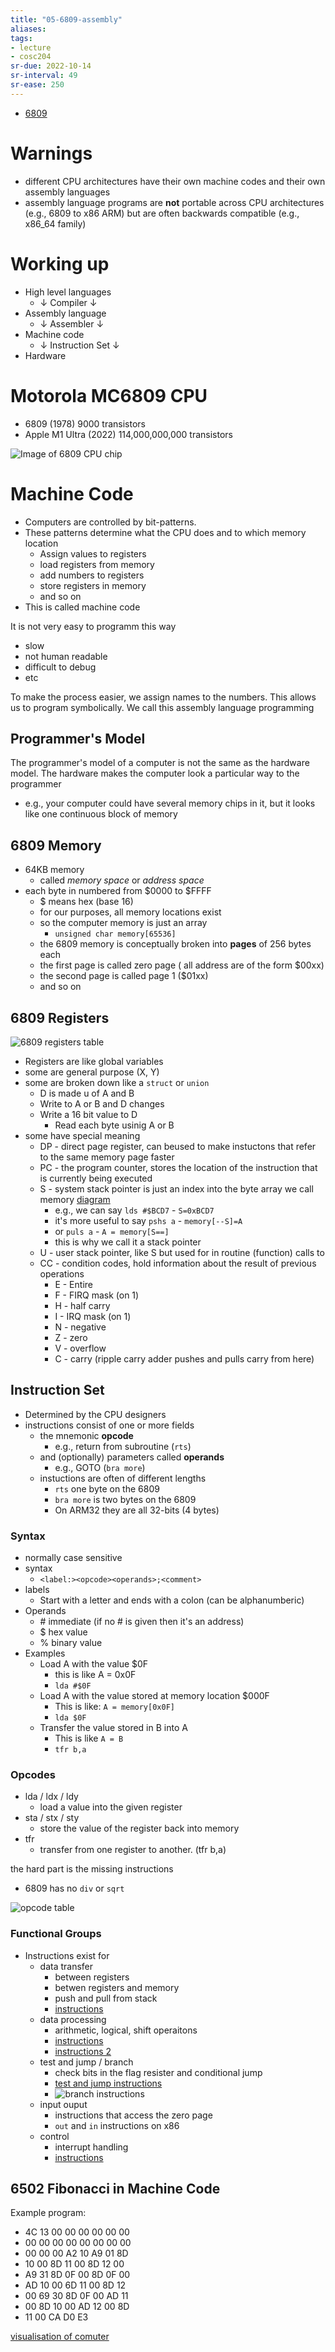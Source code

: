 ```yaml
---
title: "05-6809-assembly"
aliases: 
tags: 
- lecture
- cosc204
sr-due: 2022-10-14
sr-interval: 49
sr-ease: 250
---
```



- [6809](notes/6809.md)


# Warnings
- different CPU architectures have their own machine codes and their own assembly languages
- assembly language programs are **not** portable across CPU architectures (e.g., 6809 to x86 ARM) but are often backwards compatible (e.g., x86_64 family)

# Working up
- High level languages
	- ↓ Compiler ↓
- Assembly language
	- ↓ Assembler ↓
- Machine code
	- ↓ Instruction Set ↓
- Hardware

# Motorola MC6809 CPU
- 6809 (1978) 9000 transistors
- Apple M1 Ultra (2022) 114,000,000,000 transistors

![Image of 6809 CPU chip](https://i.imgur.com/DuKNuX1.png)

# Machine Code
- Computers are controlled by bit-patterns. 
- These patterns determine what the CPU does and to which memory location
	- Assign values to registers
	- load registers from memory
	- add numbers to registers
	- store registers in memory
	- and so on
- This is called machine code

It is not very easy to programm this way
- slow
- not human readable
- difficult to debug
- etc

To make the process easier, we assign names to the numbers. This allows us to program symbolically. We call this assembly language programming

## Programmer's Model

The programmer's model of a computer is not the same as the hardware model. The hardware makes the computer look a particular way to the programmer
- e.g., your computer could have several memory chips in it, but it looks like one continuous block of memory

## 6809 Memory
- 64KB memory
	- called *memory space* or *address space*
- each byte in numbered from $0000 to $FFFF
	- $ means hex (base 16)
	- for our purposes, all memory locations exist
	- so the computer memory is just an array
		- `unsigned char memory[65536]`
	- the 6809 memory is conceptually broken into **pages** of 256 bytes each
	- the first page is called zero page ( all address are of the form $00xx)
	- the second page is called page 1 ($01xx)
	- and so on

## 6809 Registers

![6809 registers table](https://i.imgur.com/Icvj7BJ.png)

- Registers are like global variables
- some are general purpose (X, Y)
- some are broken down like a `struct` or `union`
	- D is made u of A and B
	- Write to A or B and D changes
	- Write a 16 bit value to D
		- Read each byte usinig A or B
- some have special meaning
	- DP - direct page register, can beused to make instuctons that refer to the same memory page faster
	- PC - the program counter, stores the location of the instruction that is currently being executed
	- S - system stack pointer is just an index into the byte array we call memory [diagram](https://i.imgur.com/vImSjAJ.png)
		- e.g., we can say `lds #$BCD7` - `S=0xBCD7`
		- it's more useful to say `pshs a` - `memory[--S]=A`
		- or `puls a` - `A = memory[S==]`
		- this is why we call it a stack pointer
	- U - user stack pointer, like S but used for in routine (function) calls to 
	- CC - condition codes, hold information about the result of previous operations
		- E - Entire
		- F - FIRQ mask (on 1)
		- H - half carry
		- I - IRQ mask (on 1)
		- N - negative
		- Z - zero
		- V - overflow
		- C - carry (ripple carry adder pushes and pulls carry from here)

## Instruction Set
- Determined by the CPU designers
- instructions consist of one or more fields
	- the mnemonic **opcode**
		- e.g., return from subroutine (`rts`)
	- and (optionally) parameters called **operands**
		- e.g., GOTO (`bra more`)
	- instuctions are often of different lengths
		- `rts` one byte on the 6809
		- `bra more` is two bytes on the 6809
		- On ARM32 they are all 32-bits (4 bytes)

### Syntax
- normally case sensitive
- syntax
	- `<label:><opcode><operands>;<comment>`
- labels
	- Start with a letter and ends with a colon (can be alphanumberic)
- Operands
	- \# immediate (if no # is given then it's an address)
	- $ hex value
	- % binary value
- Examples
	- Load A with the value $0F
		- this is like A = 0x0F
		- `lda #$0F`
	- Load A with the value stored at memory location $000F
		- This is like: `A = memory[0x0F]`
		- `lda $0F`
	- Transfer the value stored in B into A
		- This is like `A = B`
		- `tfr b,a`

### Opcodes
- lda / ldx / ldy
	- load a value into the given register
- sta / stx / sty
	- store the value of the register back into memory
- tfr
	- transfer from one register to another. (tfr b,a)

the hard part is the missing instructions
- 6809 has no `div` or `sqrt`

![opcode table](https://i.imgur.com/VUGYHPi.png)

### Functional Groups
- Instructions exist for 
	- data transfer
		- between registers
		- betwen registers and memory
		- push and pull from stack
		- [instructions](https://i.imgur.com/nMQuwma.png)
	- data processing
		- arithmetic, logical, shift operaitons
		- [instructions](https://i.imgur.com/67Els9d.png)
		- [instructions 2](https://i.imgur.com/gMhKiVb.png)
	- test and jump / branch
		- check bits in the flag resister and conditional jump
		- [test and jump instructions](https://i.imgur.com/q0GImXS.png)
		- ![branch instructions](https://i.imgur.com/OBNIwMj.png)
	- input ouput
		- instructions that access the zero page
		- `out` and `in` instructions on x86
	- control
		- interrupt handling
		- [instructions](https://i.imgur.com/Mj4PYC2.png)

## 6502 Fibonacci in Machine Code

Example program:

- 4C 13 00 00 00 00 00 00 
- 00 00 00 00 00 00 00 00 
- 00 00 00 A2 10 A9 01 8D 
- 10 00 8D 11 00 8D 12 00 
- A9 31 8D 0F 00 8D 0F 00 
- AD 10 00 6D 11 00 8D 12 
- 00 69 30 8D 0F 00 AD 11 
- 00 8D 10 00 AD 12 00 8D 
- 11 00 CA D0 E3

[visualisation of comuter](http://www.visual6502.org/JSSim/expert.html?loglevel=0&a=0000&d=4C130000000000000000000000000000000000A210A9018D10008D11008D1200A9318D0F008D0F00AD10006D11008D120069308D0F00AD11008D1000AD12008D1100CAD0E3)


